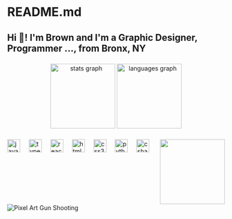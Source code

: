 # README.md
<h2 align="left">Hi 👋! I'm Brown and I'm a Graphic Designer, Programmer ..., from Bronx, NY</h2>

###

<div align="center">
  <img src="https://github-readme-stats.vercel.app/api?username=SixtenBrown&hide_title=false&hide_rank=false&show_icons=true&include_all_commits=true&count_private=true&disable_animations=false&theme=dracula&locale=en&hide_border=false" height="150" alt="stats graph"  />
  <img src="https://github-readme-stats.vercel.app/api/top-langs?username=SixtenBrown&locale=en&hide_title=false&layout=compact&card_width=320&langs_count=5&theme=dracula&hide_border=false" height="150" alt="languages graph"  />
</div>

###

<img align="right" height="150" src="https://media0.giphy.com/media/v1.Y2lkPTc5MGI3NjExcXNrZTh3dTh1ZDhqZ29lengxbDZqNTl5OHVpMGU3bWZocTdsaHJmNyZlcD12MV9pbnRlcm5hbF9naWZfYnlfaWQmY3Q9Zw/8DTnuPhxv0m4w/giphy.gif"  />

###

<div align="left">
  <img src="https://cdn.jsdelivr.net/gh/devicons/devicon/icons/javascript/javascript-original.svg" height="30" alt="javascript logo"  />
  <img width="12" />
  <img src="https://cdn.jsdelivr.net/gh/devicons/devicon/icons/typescript/typescript-original.svg" height="30" alt="typescript logo"  />
  <img width="12" />
  <img src="https://cdn.jsdelivr.net/gh/devicons/devicon/icons/react/react-original.svg" height="30" alt="react logo"  />
  <img width="12" />
  <img src="https://cdn.jsdelivr.net/gh/devicons/devicon/icons/html5/html5-original.svg" height="30" alt="html5 logo"  />
  <img width="12" />
  <img src="https://cdn.jsdelivr.net/gh/devicons/devicon/icons/css3/css3-original.svg" height="30" alt="css3 logo"  />
  <img width="12" />
  <img src="https://cdn.jsdelivr.net/gh/devicons/devicon/icons/python/python-original.svg" height="30" alt="python logo"  />
  <img width="12" />
  <img src="https://cdn.jsdelivr.net/gh/devicons/devicon/icons/csharp/csharp-original.svg" height="30" alt="csharp logo"  />
</div>

###

<br clear="both">

<img src="https://media2.giphy.com/media/v1.Y2lkPTc5MGI3NjExOG1jZnppdnloandkaXA0Y3hhdHBibnl5b3FrZ3hiZDZ5ZHE0NzQ4MCZlcD12MV9pbnRlcm5hbF9naWZfYnlfaWQmY3Q9Zw/11k0TALYtE98QM/giphy.gif" alt="Pixel Art Gun Shooting" />

###

